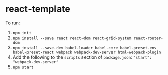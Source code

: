 # react-template

To run:

1. `npm init`
2. `npm install --save react react-dom react-grid-system react-router-dom`
3. `npm install --save-dev babel-loader babel-core babel-preset-env babel-preset-react webpack webpack-dev-server html-webpack-plugin`
4. Add the following to the `scripts` section of `package.json`: `"start": "webpack-dev-server"`
5. `npm start`
